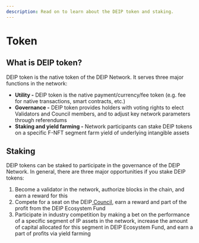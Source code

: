 ```yaml
---
description: Read on to learn about the DEIP token and staking.
---
```


# Token

## What is DEIP token?

DEIP token is the native token of the DEIP Network. It serves three major functions in the network:

* **Utility -** DEIP token is the native payment/currency/fee token \(e.g. fee for native transactions, smart contracts, etc.\)
* **Governance -** DEIP token provides holders with voting rights to elect Validators and Council members, and to adjust key network parameters through referendums
* **Staking and yield farming -** Network participants can stake DEIP tokens on a specific F-NFT segment farm yield of underlying intangible assets

## Staking

DEIP tokens can be staked to participate in the governance of the DEIP Network. In general, there are three major opportunities if you stake DEIP tokens:

1. Become a validator in the network, authorize blocks in the chain, and earn a reward for this
2. Compete for a seat on the DEIP[ Council](governance.md#council), earn a reward and part of the profit from the DEIP Ecosystem Fund
3. Participate in industry competition by making a bet on the performance of a specific segment of IP assets in the network, increase the amount of capital allocated for this segment in DEIP Ecosystem Fund, and earn a part of profits via yield farming 

